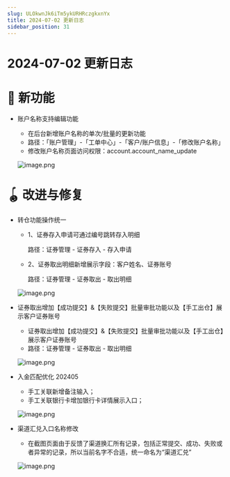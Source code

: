 ```yaml
---
slug: ULOkwnJk6iTm5ykURHRczgkxnYx
title: 2024-07-02 更新日志
sidebar_position: 31
---
```



# 2024-07-02 更新日志


# 🎉 新功能

- 账户名称支持编辑功能
    - 在后台新增账户名称的单次/批量的更新功能
    - 路径：「账户管理」-「工单中心」-「客户/账户信息」-「修改账户名称」
    - 修改账户名称页面访问权限：account.account_name_update

    ![image.png](/assets/a5e11feee171a7d0979c15fd28b199ca.png)


# 🪀 改进与修复

- 转仓功能操作统一
    - 1、证券存入申请可通过编号跳转存入明细

      路径：证券管理 - 证券存入 - 存入申请

    - 2、证券取出明细新增展示字段：客户姓名、证券账号

      路径：证券管理 - 证券取出 - 取出明细


    ![image.png](/assets/228baef55e27984817126b62fe08e3e7.png)

- 证券取出增加【成功提交】&【失败提交】批量审批功能以及【手工出仓】展示客户证券账号
    - 证券取出增加【成功提交】&【失败提交】批量审批功能以及【手工出仓】展示客户证券账号
    - 路径：证券管理 - 证券取出 - 取出明细

    ![image.png](/assets/783e0449e77897e961812344dc0c7fcd.png)

- 入金匹配优化 202405
    - 手工关联新增备注输入；
    - 手工关联银行卡增加银行卡详情展示入口；

    ![image.png](/assets/0bc73d065425ee6a284f80d63d5fec80.png)

- 渠道汇兑入口名称修改
    - 在截图页面由于反馈了渠道换汇所有记录，包括正常提交、成功、失败或者异常的记录，所以当前名字不合适，统一命名为“渠道汇兑”

    ![image.png](/assets/b7acc1e7cc0b4c28ddfcb0a2893fc336.png)

